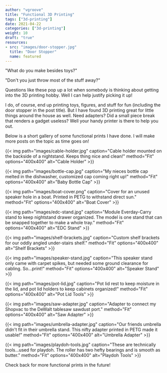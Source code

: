 ```yaml
---
author: "vgroove"
title: "Functional 3D Printing"
tags: ["3d-printing"]
date: 2021-04-22
categories: ["3d-printing"]
weight: 10
draft: "true"
resources:
- src: "images/door-stopper.jpg"
  title: "Door Stopper"
  name: featured
---
```


"What do you make besides toys?"

"Don't you just throw most of the stuff away?"

Questions like these pop up a lot when somebody is thinking about getting into the 3D printing hobby. Well I can help justify picking it up!

I do, of course, end up printing toys, figures, and stuff for fun (including the door stopper in the post title). But I have found 3D printing great for little things around the house as well. Need adapters? Did a small piece break that renders a gadget useless? Well your handy printer is there to help you out.

Below is a short gallery of some functional prints I have done. I will make more posts on the topic as time goes on!

{{< img path="images/cable-holder.jpg" caption="Cable holder mounted on the backside of a nightstand. Keeps thing nice and clean!" method="Fit" options="400x400" alt="Cable Holder" >}}

{{< img path="images/bottle-cap.jpg" caption="My nieces bottle cap melted in the dishwasher, customized cap coming right up!" method="Fit" options="400x400" alt="Baby Bottle Cap" >}}

{{< img path="images/boat-cover.png" caption="Cover for an unused speaker hole in a boat. Printed in PETG to withstand direct sun." method="Fit" options="400x400" alt="Boat Cover" >}}

{{< img path="images/edc-stand.jpg" caption="Module Everday-Carry stand to keep nightstand drawer organized. The model is one stand that can be snapped together to make a whole tray." method="Fit" options="400x400" alt="EDC Stand" >}}

{{< img path="images/shelf-brackets.jpg" caption="Custom shelf brackets for our oddly angled under-stairs shelf." method="Fit" options="400x400" alt="Shelf Brackets" >}}

{{< img path="images/speaker-stand.jpg" caption="This speaker stand only came with carpet spikes, but needed some ground clearance for cabling. So...print!" method="Fit" options="400x400" alt="Speaker Stand" >}}

{{< img path="images/pot-lid.jpg" caption="Pot lid rest to keep moisture in the lid, and pot lid holders to keep cabinets organized!" method="Fit" options="400x400" alt="Pot Lid Tools" >}}

{{< img path="images/saw-adapter.jpg" caption="Adapter to connect my Shopvac to the DeWalt tablesaw sawdust port." method="Fit" options="400x400" alt="Saw Adapter" >}}

{{< img path="images/umbrella-adapter.jpg" caption="Our friends umbrella didn't fit in their umbrella stand. This nifty adapter printed in PETG made it usable!" method="Fit" options="400x400" alt="Umbrella Adapter" >}}

{{< img path="images/playdoh-tools.jpg" caption="These are technically tools...used for playdoh. The roller has two hefty bearings and is smooth as butter." method="Fit" options="400x400" alt="Playdoh Tools" >}}

Check back for more functional prints in the future!
